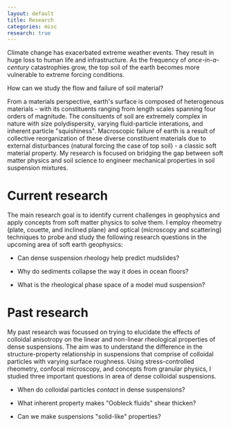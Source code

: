 ```yaml
---
layout: default
title: Research
categories: misc
research: true
---
```

Climate change has exacerbated extreme weather events. They result in huge loss to human life and infrastructure. As the frequency of <i>once-in-a-century</i> catastrophies grow, the top soil of the earth becomes more vulnerable to extreme forcing conditions.   

How can we study the flow and failure of soil material?

From a materials perspective, earth's surface is composed of heterogenous materials - with its constituents ranging from length scales spanning four orders of magnitude. The consituents of soil are extremely complex in nature with size polydispersity, varying fluid-particle interations, and inherent particle "squishiness". Macroscopic failure of earth is a result of collective reorganization of these diverse constituent materials due to external disturbances (natural forcing the case of top soil) - a classic soft material property. My research is focused on bridging the gap between soft matter physics and soil science to engineer mechanical properties in soil suspension mixtures. 
# Current research
The main research goal is to identify current challenges in geophysics and apply concepts from soft matter physics to solve them. I employ rheometry (plate, couette, and inclined plane) and optical (microscopy and scattering) techniques to probe and study the following research questions in the upcoming area of soft earth geophysics: 

* Can dense suspension rheology help predict mudslides?

* Why do sediments collapse the way it does in ocean floors?  

* What is the rheological phase space of a model mud suspension? 

# Past research
My past research was focussed on trying to elucidate the effects of colloidal anisotropy on the linear and non-linear rheological properties of dense suspensions. The aim was to understand the difference in the structure-property relationship in suspensions that comprise of colloidal particles with varying surface roughness. Using stress-controlled rheometry, confocal microscopy, and concepts from granular physics, I studied three important questions in area of dense colloidal suspensions.

* When do colloidal particles <i>contact</i> in dense suspensions? 

* What inherent property makes "Oobleck fluids" shear thicken?

* Can we make suspensions "solid-like" properties?